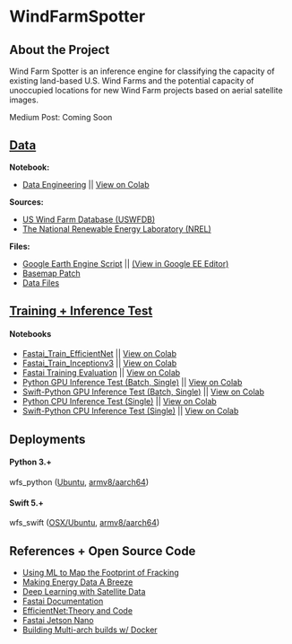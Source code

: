 # WindFarmSpotter


## About the Project
Wind Farm Spotter is an inference engine for classifying the capacity of existing land-based U.S. Wind Farms and the potential capacity of unoccupied locations for new Wind Farm projects based on aerial satellite images.

Medium Post: Coming Soon


## [Data](https://github.com/codeamt/WindFarmSpotter/tree/master/data_sources)

**Notebook:** 
- [Data Engineering](https://github.com/codeamt/WindFarmSpotter/blob/master/notebooks/data_engineering.ipynb) || [View on Colab](https://drive.google.com/open?id=1eiidH3LRUdyxmb5knnxI1ZaMw9XkKn4b)

**Sources:** 
- [US Wind Farm Database (USWFDB)](https://medium.com/r/?url=https%3A%2F%2Feerscmap.usgs.gov%2Fuswtdb%2Fdata%2F) 
- [The National Renewable Energy Laboratory (NREL)](https://www.nrel.gov/) 

**Files:**
- [Google Earth Engine Script](https://github.com/codeamt/WindFarmSpotter/blob/master/data_sources/wfs_google_ee_script.txt) || [(View in Google EE Editor)](https://code.earthengine.google.com/f723127a012d4ca7f06e8b9a412962cd) 
- [Basemap Patch](https://github.com/codeamt/WindFarmSpotter/blob/master/data_sources/basemap_patch.txt)
- [Data Files](https://github.com/codeamt/WindFarmSpotter/tree/master/data_sources)


## [Training + Inference Test](https://github.com/codeamt/WindFarmSpotter/tree/master/notebooks) 

#### Notebooks
- [Fastai_Train_EfficientNet](https://github.com/codeamt/WindFarmSpotter/blob/master/notebooks/train_efficientnet_b1.ipynb) || [View on Colab](https://drive.google.com/open?id=1Mz9Di8pUAX0fEsWRz0ssNdo1Gyx0JjsU)
- [Fastai_Train_Inceptionv3](https://github.com/codeamt/WindFarmSpotter/blob/master/notebooks/train_inception_v3.ipynb) || [View on Colab](https://drive.google.com/open?id=1fIUkuPzIbUGJH8xqxG10YJ024K4WeJtU)
- [Fastai Training Evaluation](https://github.com/codeamt/WindFarmSpotter/blob/master/notebooks/training_evaluation.ipynb) || [View on Colab](https://colab.research.google.com/drive/13o70eRwOY0qAY1lmDetfWDz6hYhcBry5)
- [Python GPU Inference Test (Batch, Single)](https://github.com/codeamt/WindFarmSpotter/blob/master/notebooks/python_inference_test_gpu.ipynb) || [View on Colab](https://drive.google.com/open?id=1RO2--MafCcwmcwP8EJL6plsVLzNSiMgz)
- [Swift-Python GPU Inference Test (Batch, Single)](https://github.com/codeamt/WindFarmSpotter/blob/master/notebooks/swift_inference_test_gpu.ipynb) || [View on Colab](https://drive.google.com/open?id=1pUU6vxdjXHNrIz3aher-coa0zRRZ2LSP)
- [Python CPU Inference Test (Single)](https://github.com/codeamt/WindFarmSpotter/blob/master/notebooks/python_inference_test_cpu.ipynb) || [View on Colab](https://drive.google.com/open?id=1viqB52s_LvSE9FaydUzxDt832N11Uni0)
- [Swift-Python CPU Inference Test (Single)](https://github.com/codeamt/WindFarmSpotter/blob/master/notebooks/swift_inference_test_cpu.ipynb) || [View on Colab](https://drive.google.com/open?id=1-3XFhgZQ_6Hy13JuoQ4ywGrnjlFwMCQj)

## Deployments 

#### Python 3.+
wfs_python ([Ubuntu](https://github.com/codeamt/WindFarmSpotter/tree/wfs-py-web), [armv8/aarch64](https://github.com/codeamt/WindFarmSpotter/tree/wfs-py-edge))

#### Swift 5.+
wfs_swift ([OSX/Ubuntu](https://github.com/codeamt/WindFarmSpotter/tree/wfs-swift-web), [armv8/aarch64](https://github.com/codeamt/WindFarmSpotter/tree/wfs-swift-edge))


## References + Open Source Code 
- [Using ML to Map the Footprint of Fracking](https://skytruth.org/2019/02/using-machine-learning-to-map-the-footprint-of-fracking-in-central-appalachia/) 
- [Making Energy Data A Breeze](https://chesterenergyandpolicy.com/2018/05/29/making-energy-data-a-breeze-the-u-s-wind-turbine-database/amp/) 
- [Deep Learning with Satellite Data](https://towardsdatascience.com/deep-learning-with-satellite-data-b78b20708de)
- [Fastai Documentation](https://docs.fast.ai/index.html) 
- [EfficientNet:Theory and Code](https://www.learnopencv.com/efficientnet-theory-code/) 
- [Fastai Jetson Nano](https://github.com/brtknr/fastai-jetson-nano)
- [Building Multi-arch builds w/ Docker](https://medium.com/@futurejones/building-a-multi-arch-swift-docker-image-using-docker-desktop-122c85110a6f)

